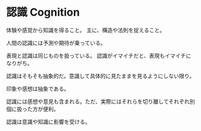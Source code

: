# 認識 Cognition

体験や感覚から知識を得ること。
主に、構造や法則を捉えること。

人間の認識には予測や期待が乗っている。

表現と認識は同じものを扱っている。
認識がイマイチだと、表現もイマイチになりがち。

認識はそもそも抽象的だ。意識して具体的に見たままを見るようにしない限り。

印象や感想は抽象である。

認識には感想や意見も含まれる。ただ、実際にはそれらを切り離してそれぞれ別個に扱った方が便利。

認識は意識や知識に影響を受ける。
